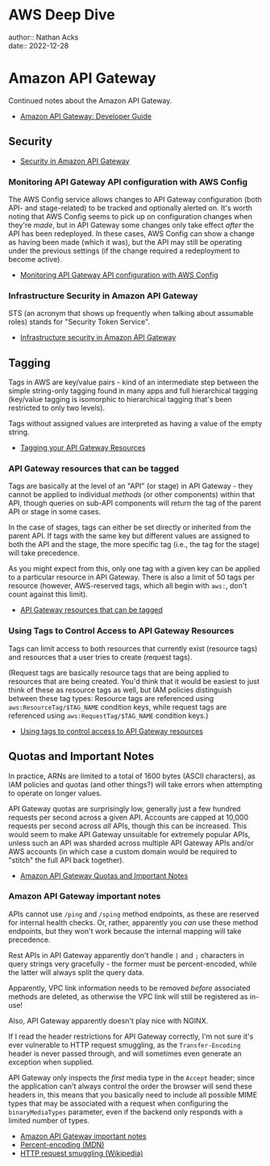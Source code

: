 # AWS Deep Dive

author:: Nathan Acks  
date:: 2022-12-28

# Amazon API Gateway

Continued notes about the Amazon API Gateway.

* [Amazon API Gateway: Developer Guide](https://docs.aws.amazon.com/apigateway/latest/developerguide/welcome.html)

## Security

* [Security in Amazon API Gateway](https://docs.aws.amazon.com/apigateway/latest/developerguide/security.html)

### Monitoring API Gateway API configuration with AWS Config

The AWS Config service allows changes to API Gateway configuration (both API- and stage-related) to be tracked and optionally alerted on. It's worth noting that AWS Config seems to pick up on configuration changes when they're *made*, but in API Gateway some changes only take effect *after* the API has been redeployed. In these cases, AWS Config can show a change as having been made (which it was), but the API may still be operating under the previous settings (if the change required a redeployment to become active).

* [Monitoring API Gateway API configuration with AWS Config](https://docs.aws.amazon.com/apigateway/latest/developerguide/apigateway-config.html)

### Infrastructure Security in Amazon API Gateway

STS (an acronym that shows up frequently when talking about assumable roles) stands for "Security Token Service".

* [Infrastructure security in Amazon API Gateway](https://docs.aws.amazon.com/apigateway/latest/developerguide/infrastructure-security.html)

## Tagging

Tags in AWS are key/value pairs - kind of an intermediate step between the simple string-only tagging found in many apps and full hierarchical tagging (key/value tagging is isomorphic to hierarchical tagging that's been restricted to only two levels).

Tags without assigned values are interpreted as having a value of the empty string.

* [Tagging your API Gateway Resources](https://docs.aws.amazon.com/apigateway/latest/developerguide/apigateway-tagging.html)

### API Gateway resources that can be tagged

Tags are basically at the level of an "API" (or stage) in API Gateway - they cannot be applied to individual *methods* (or other components) within that API, though queries on sub-API components will return the tag of the parent API or stage in some cases.

In the case of stages, tags can either be set directly or inherited from the parent API. If tags with the same key but different values are assigned to both the API and the stage, the more specific tag (i.e., the tag for the stage) will take precedence.

As you might expect from this, only one tag with a given key can be applied to a particular resource in API Gateway. There is also a limit of 50 tags per resource (however, AWS-reserved tags, which all begin with `aws:`, don't count against this limit).

* [API Gateway resources that can be tagged](https://docs.aws.amazon.com/apigateway/latest/developerguide/apigateway-tagging-supported-resources.html)

### Using Tags to Control Access to API Gateway Resources

Tags can limit access to both resources that currently exist (resource tags) and resources that a user tries to create (request tags).

(Request tags are basically resource tags that are being applied to resources that are being created. You'd think that it would be easiest to just think of these as resource tags as well, but IAM policies distinguish between these tag types: Resource tags are referenced using `aws:ResourceTag/$TAG_NAME` condition keys, while request tags are referenced using `aws:RequestTag/$TAG_NAME` condition keys.)

* [Using tags to control access to API Gateway resources](https://docs.aws.amazon.com/apigateway/latest/developerguide/apigateway-tagging-iam-policy.html)

## Quotas and Important Notes

In practice, ARNs are limited to a total of 1600 bytes (ASCII characters), as IAM policies and quotas (and other things?) will take errors when attempting to operate on longer values.

API Gateway quotas are surprisingly low, generally just a few hundred requests per second across a given API. Accounts are capped at 10,000 requests per second across *all* APIs, though this can be increased. This would seem to make API Gateway unsuitable for extremely popular APIs, unless such an API was sharded across multiple API Gateway APIs and/or AWS accounts (in which case a custom domain would be required to "stitch" the full API back together).

* [Amazon API Gateway Quotas and Important Notes](https://docs.aws.amazon.com/apigateway/latest/developerguide/limits.html)

### Amazon API Gateway important notes

APIs cannot use `/ping` and `/sping` method endpoints, as these are reserved for internal health checks. Or, rather, apparently you *can* use these method endpoints, but they won't work because the internal mapping will take precedence.

Rest APIs in API Gateway apparently don't handle `|` and `;` characters in query strings very gracefully - the former must be percent-encoded, while the latter will always split the query data.

Apparently, VPC link information needs to be removed *before* associated methods are deleted, as otherwise the VPC link will still be registered as in-use!

Also, API Gateway apparently doesn't play nice with NGINX.

If I read the header restrictions for API Gateway correctly, I'm not sure it's ever vulnerable to HTTP request smuggling, as the `Transfer-Encoding` header is never passed through, and will sometimes even generate an exception when supplied.

API Gateway only inspects the *first* media type in the `Accept` header; since the application can't always control the order the browser will send these headers in, this means that you basically need to include all possible MIME types that may be associated with a request when configuring the `binaryMediaTypes` parameter, even if the backend only responds with a limited number of types.

* [Amazon API Gateway important notes](https://docs.aws.amazon.com/apigateway/latest/developerguide/api-gateway-known-issues.html)
* [Percent-encoding (MDN)](https://developer.mozilla.org/en-US/docs/Glossary/percent-encoding)
* [HTTP request smuggling (Wikipedia)](https://en.wikipedia.org/wiki/HTTP_request_smuggling)

<!--

# AWS Deep Dive

author:: Nathan Acks  
date:: 2022-12-29

I'm *finally* done reading about Amazon's API Gateway. Now on to reading about the AWS Key Management Service (KMS)!

# AWS KMS Cryptographic Details

## Introduction

==xxx==

* [Introduction to the Cryptographic Details of AWS KMS](https://docs.aws.amazon.com/kms/latest/cryptographic-details/intro.html)

## AWS Key Management Service Foundations

==xxx==

* [AWS Key Management Service Foundations](https://docs.aws.amazon.com/kms/latest/cryptographic-details/foundation.html)

## Use Cases

==xxx==

* [AWS KMS Use Cases](https://docs.aws.amazon.com/kms/latest/cryptographic-details/use-cases.html)

## AWS KMS Keys

==xxx==

* [Working with AWS KMS Keys](https://docs.aws.amazon.com/kms/latest/cryptographic-details/kms-keys.html)

## Customer Data Operations

==xxx==

* [AWS Key Management Service: Customer Data Operations](https://docs.aws.amazon.com/kms/latest/cryptographic-details/customer-data-operations.html)

## AWS KMS Internal Operations

==xxx==

* [AWS KMS Internal Operations](https://docs.aws.amazon.com/kms/latest/cryptographic-details/kms-internals.html)

# AWS Well-Architected Framework

==xxx==

## Abstract and Introduction

==xxx==

* [AWS Well-Architected Framework](https://docs.aws.amazon.com/wellarchitected/latest/framework/welcome.html)

## The Pillars of the Framework

==xxx==

* [AWS Well-Architected Framework: The Pillars of the Framework](https://docs.aws.amazon.com/wellarchitected/latest/framework/the-pillars-of-the-framework.html)

## The Review Process

==xxx==

* [AWS Well-Architected Framework: The Review Process](https://docs.aws.amazon.com/wellarchitected/latest/framework/the-review-process.html)

## Conclusion

==xxx==

* [AWS Well-Architected Framework: Conclusion](https://docs.aws.amazon.com/wellarchitected/latest/framework/conclusion.html)

## Questions and Best Practices

==xxx==

* [AWS Well-Architected Framework: Questions and Best Practices](https://docs.aws.amazon.com/wellarchitected/latest/framework/appendix.html)

# Signature Version 4 Signing Process

==xxx==

* [Signature Version 4 Signing Process](https://docs.aws.amazon.com/general/latest/gr/signature-version-4.html)

## Changes in Signature Version 4

==xxx==

* [Changes in Signature Version 4](https://docs.aws.amazon.com/general/latest/gr/sigv4_changes.html)

## Signature Version 4 Request Elements

==xxx==

* [Elements of an AWS Signature Version 4 Request](https://docs.aws.amazon.com/general/latest/gr/sigv4_elements.html)

## Signing AWS Requests

==xxx==

* [Signing AWS Requests with Signature Version 4](https://docs.aws.amazon.com/general/latest/gr/sigv4_signing.html)

## Handling Dates

==xxx==

* [Handling Dates in Signature Version 4](https://docs.aws.amazon.com/general/latest/gr/sigv4-date-handling.html)

## How to Derive a Signing Key

==xxx==

* [Examples of How to Derive a Signing Key for Signature Version 4](https://docs.aws.amazon.com/general/latest/gr/signature-v4-examples.html)

## Signing Examples

==xxx==

* [Examples of the Complete Signature Version 4 Signing Process](https://docs.aws.amazon.com/general/latest/gr/sigv4-signed-request-examples.html)

## Troubleshooting

==xxx==

* [Troubleshooting AWS Signature Version 4 Errors](https://docs.aws.amazon.com/general/latest/gr/signature-v4-troubleshooting.html)

# AWS Networking Example

==xxx==

* [AWS - Networking Example](https://ardsec.blogspot.com/2018/09/networking-in-aws.html)

# AWS Developer Tools

==xxx==

* [AWS - Developer Tools](https://ardsec.blogspot.com/2018/09/devops-in-aws.html)

# AWS Compute Services

==xxx==

* [AWS - Compute Services](https://ardsec.blogspot.com/2019/05/aws-compute-services.html)

# AWS Container Services

==xxx==

* [AWS - Container Services](https://ardsec.blogspot.com/2019/05/aws-compute-container-services.html)

# AWS Storage Services

==xxx==

* [AWS - Storage Services](https://ardsec.blogspot.com/2019/05/aws-storage-services.html)

# AWS Database Services

==xxx==

* [AWS - Database Services](https://ardsec.blogspot.com/2019/05/aws-database-services.html)

# AWS Migration Services

==xxx==

* [AWS - Migration Services](https://ardsec.blogspot.com/2019/05/aws-migration-service.html)

# AWS Networking Services

==xxx==

* [AWS - Networking Services](https://ardsec.blogspot.com/2019/05/aws-networking-services.html)

# AWS Security, Identity, and Compliance

==xxx==

* [AWS - Security, Identity, and Compliance](https://ardsec.blogspot.com/2019/06/aws-security-identity-and-compliance.html)

-->

<!-- (Walk through Learning Path 2 on the internal wiki.) -->

<!-- Finish up the TryHackMe: Jr. Penetration Tester "Supplements" -->

<!--

# PortSwigger Web Security Academy

(There are 210 total labs. I should try to do them all.)

(Maybe I should just get the Burp Suite Certified Practitioner at this point? See: <https://portswigger.net/web-security/certification>.)

* [PortSwigger: Web Security Academy](https://portswigger.net/web-security/learning-path)

## SQL Injection

## Authentication

## Directory Traversal

## Command Injection

## Business Logic Vulnerabilities

## Information Disclosure

## Access Control

## File Upload Vulnerabilities

## Server-Side Request Forgery (SSRF)

## XXE Injection

## Cross-Site Scripting (XSS)

## Cross-Site Request Forgery (CSRF)

## Cross-Origin Resource Sharing (CORS)

## Clickjacking

## DOM-Based Vulnerabilites

## WebSockets

## Insecure Deserialization

## Server-Side Template Injection

## Web Cache Poisoning

## HTTP Host Header Attacks

## HTTP Request Smuggling

## OAuth Authentication

-->

<!-- Resume my normally planned learning path. -->